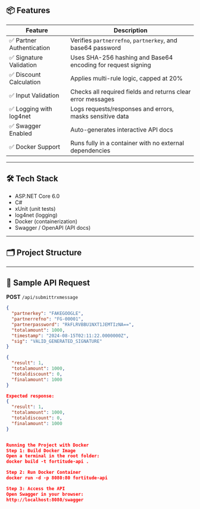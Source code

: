 
## 📦 Features

| Feature                      | Description                                                   |
|------------------------------|---------------------------------------------------------------|
| ✅ Partner Authentication     | Verifies `partnerrefno`, `partnerkey`, and base64 password     |
| ✅ Signature Validation       | Uses SHA-256 hashing and Base64 encoding for request signing   |
| ✅ Discount Calculation       | Applies multi-rule logic, capped at 20%                        |
| ✅ Input Validation           | Checks all required fields and returns clear error messages    |
| ✅ Logging with log4net       | Logs requests/responses and errors, masks sensitive data        |
| ✅ Swagger Enabled            | Auto-generates interactive API docs                            |
| ✅ Docker Support             | Runs fully in a container with no external dependencies         |

---

## 🛠 Tech Stack

- ASP.NET Core 6.0
- C#
- xUnit (unit tests)
- log4net (logging)
- Docker (containerization)
- Swagger / OpenAPI (API docs)

---

## 🗂 Project Structure

---

## 🧪 Sample API Request

**POST** `/api/submittrxmessage`

```json
{
  "partnerkey": "FAKEGOOGLE",
  "partnerrefno": "FG-00001",
  "partnerpassword": "RkFLRVBBU1NXT1JEMTIzNA==",
  "totalamount": 1000,
  "timestamp": "2024-08-15T02:11:22.0000000Z",
  "sig": "VALID_GENERATED_SIGNATURE"
}

{
  "result": 1,
  "totalamount": 1000,
  "totaldiscount": 0,
  "finalamount": 1000
}

Expected response:
{
  "result": 1,
  "totalamount": 1000,
  "totaldiscount": 0,
  "finalamount": 1000
}


Running the Project with Docker
Step 1: Build Docker Image
Open a terminal in the root folder:
docker build -t fortitude-api .

Step 2: Run Docker Container
docker run -d -p 8080:80 fortitude-api

Step 3: Access the API
Open Swagger in your browser:
http://localhost:8080/swagger
